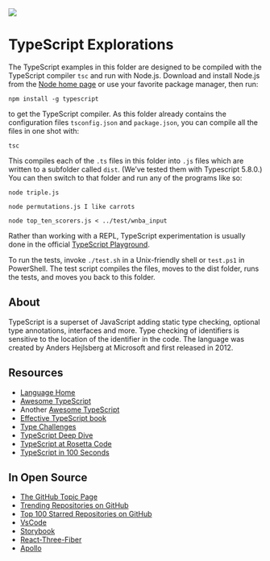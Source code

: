 <img src="https://raw.githubusercontent.com/rtoal/ple/main/docs/resources/typescript-logo-64.png">

# TypeScript Explorations

The TypeScript examples in this folder are designed to be compiled with the TypeScript compiler `tsc` and run with Node.js. Download and install Node.js from the [Node home page](https://nodejs.org) or use your favorite package manager, then run:

```
npm install -g typescript
```

to get the TypeScript compiler. As this folder already contains the configuration files `tsconfig.json` and `package.json`, you can compile all the files in one shot with:

```
tsc
```

This compiles each of the `.ts` files in this folder into `.js` files which are written to a subfolder called `dist`. (We’ve tested them with Typescript 5.8.0.) You can then switch to that folder and run any of the programs like so:

```
node triple.js
```

```
node permutations.js I like carrots
```

```
node top_ten_scorers.js < ../test/wnba_input
```

Rather than working with a REPL, TypeScript experimentation is usually done in the official [TypeScript Playground](https://www.typescriptlang.org/play).

To run the tests, invoke `./test.sh` in a Unix-friendly shell or `test.ps1` in PowerShell. The test script compiles the files, moves to the dist folder, runs the tests, and moves you back to this folder.

## About

TypeScript is a superset of JavaScript adding static type checking, optional type annotations, interfaces and more. Type checking of identifiers is sensitive to the location of the identifier in the code. The language was created by Anders Hejlsberg at Microsoft and first released in 2012.

## Resources

- [Language Home](https://www.typescriptlang.org/)
- [Awesome TypeScript](https://github.com/dzharii/awesome-typescript)
- Another [Awesome TypeScript](https://github.com/semlinker/awesome-typescript)
- [Effective TypeScript book](https://effectivetypescript.com/)
- [Type Challenges](https://github.com/type-challenges/type-challenges)
- [TypeScript Deep Dive](https://basarat.gitbook.io/typescript/)
- [TypeScript at Rosetta Code](https://rosettacode.org/wiki/Category:TypeScript)
- [TypeScript in 100 Seconds](https://www.youtube.com/watch?v=zQnBQ4tB3ZA)

## In Open Source

- [The GitHub Topic Page](https://github.com/topics/typescript)
- [Trending Repositories on GitHub](https://github.com/trending/typescript)
- [Top 100 Starred Repositories on GitHub](https://github.com/EvanLi/Github-Ranking/blob/master/Top100/TypeScript.md)
- [VsCode](https://github.com/microsoft/vscode)
- [Storybook](https://github.com/storybookjs/storybook)
- [React-Three-Fiber](https://github.com/pmndrs/react-three-fiber)
- [Apollo](https://github.com/apollographql/apollo-server)
